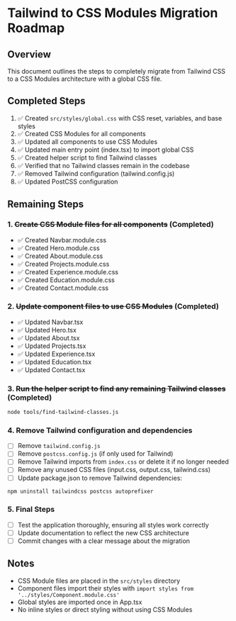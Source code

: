 # Tailwind to CSS Modules Migration Roadmap

## Overview

This document outlines the steps to completely migrate from Tailwind CSS to a CSS Modules architecture with a global CSS file.

## Completed Steps

1. ✅ Created `src/styles/global.css` with CSS reset, variables, and base styles
2. ✅ Created CSS Modules for all components
3. ✅ Updated all components to use CSS Modules
4. ✅ Updated main entry point (index.tsx) to import global CSS
5. ✅ Created helper script to find Tailwind classes
6. ✅ Verified that no Tailwind classes remain in the codebase
7. ✅ Removed Tailwind configuration (tailwind.config.js)
8. ✅ Updated PostCSS configuration

## Remaining Steps

### 1. ~~Create CSS Module files for all components~~ (Completed)

- ✅ Created Navbar.module.css
- ✅ Created Hero.module.css
- ✅ Created About.module.css
- ✅ Created Projects.module.css
- ✅ Created Experience.module.css
- ✅ Created Education.module.css
- ✅ Created Contact.module.css

### 2. ~~Update component files to use CSS Modules~~ (Completed)

- ✅ Updated Navbar.tsx
- ✅ Updated Hero.tsx
- ✅ Updated About.tsx
- ✅ Updated Projects.tsx
- ✅ Updated Experience.tsx
- ✅ Updated Education.tsx
- ✅ Updated Contact.tsx

### 3. ~~Run the helper script to find any remaining Tailwind classes~~ (Completed)

```bash
node tools/find-tailwind-classes.js
```

### 4. Remove Tailwind configuration and dependencies

- [ ] Remove `tailwind.config.js`
- [ ] Remove `postcss.config.js` (if only used for Tailwind)
- [ ] Remove Tailwind imports from `index.css` or delete it if no longer needed
- [ ] Remove any unused CSS files (input.css, output.css, tailwind.css)
- [ ] Update package.json to remove Tailwind dependencies:

```bash
npm uninstall tailwindcss postcss autoprefixer
```

### 5. Final Steps

- [ ] Test the application thoroughly, ensuring all styles work correctly
- [ ] Update documentation to reflect the new CSS architecture
- [ ] Commit changes with a clear message about the migration

## Notes

* CSS Module files are placed in the `src/styles` directory
* Component files import their styles with `import styles from '../styles/Component.module.css'`
* Global styles are imported once in App.tsx
* No inline styles or direct styling without using CSS Modules 